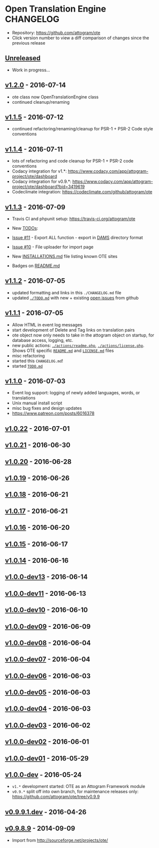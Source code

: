 # Open Translation Engine CHANGELOG

- Repository: <https://github.com/attogram/ote>
- Click version number to view a diff comparison of changes since the previous release

## [Unreleased]

- Work in progress...

## [v1.2.0] - 2016-07-14

- ote class now OpenTranslationEngine class
- continued cleanup/renaming

## [v1.1.5] - 2016-07-12

- continued refactoring/renaming/cleanup for PSR-1 + PSR-2 Code style conventions

## [v1.1.4] - 2016-07-11

- lots of refactoring and code cleanup for PSR-1 + PSR-2 code conventions
- Codacy integration for v1.*: <https://www.codacy.com/app/attogram-project/ote/dashboard>
- Codacy integration for v0.9.*: <https://www.codacy.com/app/attogram-project/ote/dashboard?bid=3419619>
- Codeclimate integration: <https://codeclimate.com/github/attogram/ote>

## [v1.1.3] - 2016-07-09

- Travis CI and phpunit setup: <https://travis-ci.org/attogram/ote>
- New [TODOs](./TODO.md):

 - [Issue #11](https://github.com/attogram/ote/issues/11) - Export ALL function - export in [DAMS](https://github.com/attogram/DAMS/) directory format
 - [Issue #10](https://github.com/attogram/ote/issues/10) - File uploader for import page

- New [INSTALLATIONS.md](./INSTALLATIONS.md) file listing known OTE sites
- Badges on [README.md](./README.md)

## [v1.1.2] - 2016-07-05

- updated formatting and links in this `./CHANGELOG.md` file
- updated [`./TODO.md`](./TODO.md) with new + existing
  [open issues](https://github.com/attogram/ote/issues) from github

## [v1.1.1] - 2016-07-05

- Allow HTML in event log messages
- start development of Delete and Tag links on translation pairs
- ote object now only needs to take in the attogram object on startup,
  for database access, logging, etc.
- new public actions: [`./actions/readme.php`](./actions/readme.php),
  [`./actions/license.php`](./actions/license.php).
  Shows OTE specific [`README.md`](./README.md) and
  [`LICENSE.md`](./LICENSE.md) files
- misc refactoring
- started this `CHANGELOG.md`!
- started [`TODO.md`](./TODO.md)

## [v1.1.0] - 2016-07-03

- Event log support: logging of newly added languages, words, or translations
- Unix manual install script
- misc bug fixes and design updates
- <https://www.patreon.com/posts/6016378>

## [v1.0.22] - 2016-07-01

## [v1.0.21] - 2016-06-30

## [v1.0.20] - 2016-06-28

## [v1.0.19] - 2016-06-26

## [v1.0.18] - 2016-06-21

## [v1.0.17] - 2016-06-21

## [v1.0.16] - 2016-06-20

## [v1.0.15] - 2016-06-17

## [v1.0.14] - 2016-06-16

## [v1.0.0-dev13] - 2016-06-14

## [v1.0.0-dev11] - 2016-06-13

## [v1.0.0-dev10] - 2016-06-10

## [v1.0.0-dev09] - 2016-06-09

## [v1.0.0-dev08] - 2016-06-04

## [v1.0.0-dev07] - 2016-06-04

## [v1.0.0-dev06] - 2016-06-03

## [v1.0.0-dev05] - 2016-06-03

## [v1.0.0-dev04] - 2016-06-03

## [v1.0.0-dev03] - 2016-06-02

## [v1.0.0-dev02] - 2016-06-01

## [v1.0.0-dev01] - 2016-05-29

## [v1.0.0-dev] - 2016-05-24

- `v1.*` development started: OTE as an Attogram Framework module
- `v0.9.*` split off into own branch, for maintenance releases only:
  <https://github.com/attogram/ote/tree/v0.9.9>

## [v0.9.9.1.dev] - 2016-04-26

## [v0.9.8.9] - 2014-09-09

- Import from <http://sourceforge.net/projects/ote/>

[Unreleased]: https://github.com/attogram/ote/compare/v1.2.0...HEAD
[v1.2.0]: https://github.com/attogram/ote/compare/v1.1.5...v1.2.0
[v1.1.5]: https://github.com/attogram/ote/compare/v1.1.4...v1.1.5
[v1.1.4]: https://github.com/attogram/ote/compare/v1.1.3...v1.1.4
[v1.1.3]: https://github.com/attogram/ote/compare/v1.1.2...v1.1.3
[v1.1.2]: https://github.com/attogram/ote/compare/v1.1.1...v1.1.2
[v1.1.1]: https://github.com/attogram/ote/compare/v1.1.0...v1.1.1
[v1.1.0]: https://github.com/attogram/ote/compare/707300f...v1.1.0
[v1.0.22]: https://github.com/attogram/ote/compare/v1.0.21...707300f
[v1.0.21]: https://github.com/attogram/ote/compare/v1.0.20...v1.0.21
[v1.0.20]: https://github.com/attogram/ote/compare/v1.0.19...v1.0.20
[v1.0.19]: https://github.com/attogram/ote/compare/v1.0.18...v1.0.19
[v1.0.18]: https://github.com/attogram/ote/compare/v1.0.17...v1.0.18
[v1.0.17]: https://github.com/attogram/ote/compare/v1.0.16...v1.0.17
[v1.0.16]: https://github.com/attogram/ote/compare/v1.0.15...v1.0.16
[v1.0.15]: https://github.com/attogram/ote/compare/v1.0.14...v1.0.15
[v1.0.14]: https://github.com/attogram/ote/compare/v1.0.0-dev13...v1.0.14
[v1.0.0-dev13]: https://github.com/attogram/ote/compare/v1.0.0-dev11...v1.0.0-dev13
[v1.0.0-dev11]: https://github.com/attogram/ote/compare/v1.0.0-dev10...v1.0.0-dev11
[v1.0.0-dev10]: https://github.com/attogram/ote/compare/v1.0.0-dev09...v1.0.0-dev10
[v1.0.0-dev09]: https://github.com/attogram/ote/compare/2581a04...v1.0.0-dev09
[v1.0.0-dev08]: https://github.com/attogram/ote/compare/7a16eec...2581a04
[v1.0.0-dev07]: https://github.com/attogram/ote/compare/077c1cb...7a16eec
[v1.0.0-dev06]: https://github.com/attogram/ote/compare/52e90aa...077c1cb
[v1.0.0-dev05]: https://github.com/attogram/ote/compare/792d80d...52e90aa
[v1.0.0-dev04]: https://github.com/attogram/ote/compare/152c87c...792d80d
[v1.0.0-dev03]: https://github.com/attogram/ote/compare/a82a368...152c87c
[v1.0.0-dev02]: https://github.com/attogram/ote/compare/3bbd68e...a82a368
[v1.0.0-dev01]: https://github.com/attogram/ote/compare/d34592a...3bbd68e
[v1.0.0-dev]: https://github.com/attogram/ote/compare/cf11f27...d34592a
[v0.9.9.1.dev]: https://github.com/attogram/ote/compare/f23a6d5...cf11f27
[v0.9.8.9]: https://github.com/attogram/ote/tree/f23a6d5
